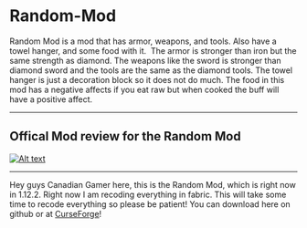 # Random-Mod
Random Mod is a mod that has armor, weapons, and tools. Also have a towel hanger, and some food with it.  The armor is stronger than iron but the same strength as diamond. The weapons like the sword is stronger than diamond sword and the tools are the same as the diamond tools. The towel hanger is just a decoration block so it does not do much. The food in this mod has a negative affects if you eat raw but when cooked the buff will have a positive affect. 
___________________________________________________________________________________________________________________________________________________________________________________
Offical Mod review for the Random Mod
-

[![Alt text](https://img.youtube.com/vi/rK8y4ghOhuY/mq2.jpg)](https://www.youtube.com/watch?v=rK8y4ghOhuY)

___________________________________________________________________________________________________________________________________________________________________________________
Hey guys Canadian Gamer here, this is the Random Mod, which is right now in 1.12.2. Right now I am recoding everything in fabric.
This will take some time to recode everything so please be patient! 
You can download here on github or at [CurseForge](https://www.curseforge.com/minecraft/mc-mods/random-mod-by-easycanadiangamer)!

